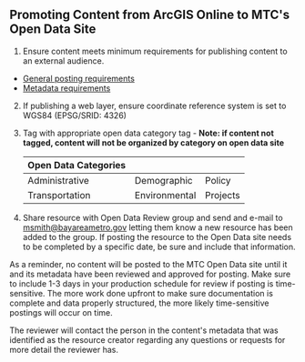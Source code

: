## Promoting Content from ArcGIS Online to MTC's Open Data Site
1. Ensure content meets minimum requirements for publishing content to an external audience.
  - [General posting requirements](openDataSite.md)
  - [Metadata requirements](requirements_openDataMetadata.md)
2. If publishing a web layer, ensure coordinate reference system is set to WGS84 (EPSG/SRID: 4326) 
3. Tag with appropriate open data category tag - **Note: if content not tagged, content will not be organized by category on open data site**

   | Open Data Categories |               |          |
   |----------------------|---------------|----------|
   | Administrative       | Demographic   | Policy   |
   | Transportation       | Environmental | Projects |

4. Share resource with Open Data Review group and send and e-mail to msmith@bayareametro.gov letting them know a new resource has been added to the group. If posting the resource to the Open Data site needs to be completed by a specific date, be sure and include that information.

As a reminder, no content will be posted to the MTC Open Data site until it and its metadata have been reviewed and approved for posting. Make sure to include 1-3 days in your production schedule for review if posting is time-sensitive. The more work done upfront to make sure documentation is complete and data properly structured, the more likely time-sensitive postings will occur on time.

The reviewer will contact the person in the content's metadata that was identified as the resource creator regarding any questions or requests for more detail the reviewer has.
